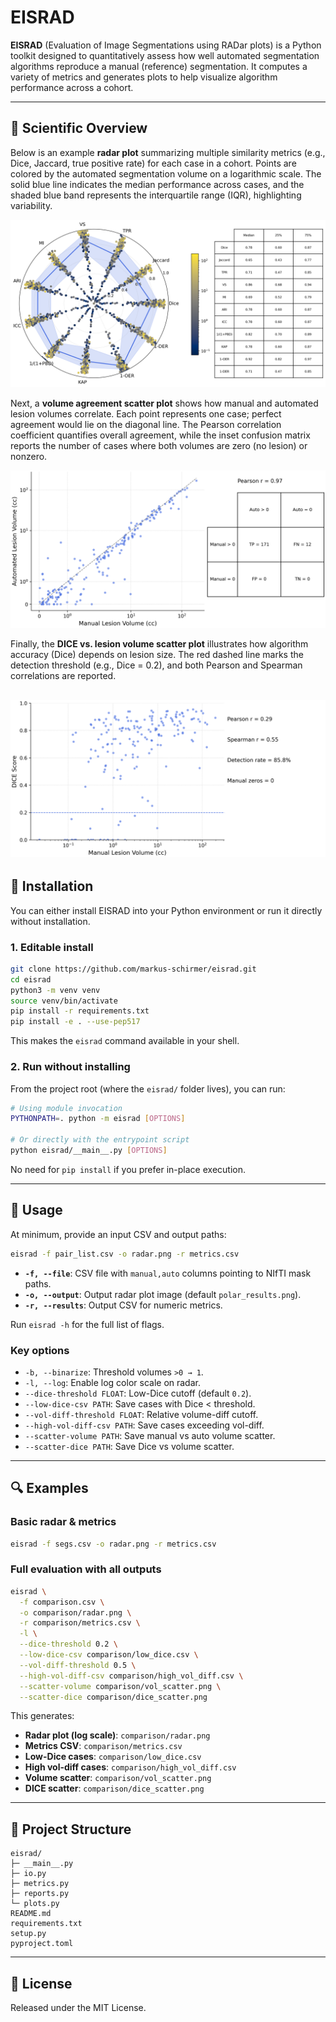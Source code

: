 # EISRAD

**EISRAD** (Evaluation of Image Segmentations using RADar plots) is a Python toolkit designed to
quantitatively assess how well automated segmentation algorithms reproduce a manual (reference)
segmentation. It computes a variety of metrics and generates plots to help visualize algorithm
performance across a cohort.

---

## 🔬 Scientific Overview

Below is an example **radar plot** summarizing multiple similarity metrics (e.g., Dice, Jaccard,
true positive rate) for each case in a cohort. Points are colored by the automated segmentation
volume on a logarithmic scale. The solid blue line indicates the median performance across cases,
and the shaded blue band represents the interquartile range (IQR), highlighting variability.

![Radar Plot Example](radar.png)

Next, a **volume agreement scatter plot** shows how manual and automated lesion volumes correlate.
Each point represents one case; perfect agreement would lie on the diagonal line. The Pearson
correlation coefficient quantifies overall agreement, while the inset confusion matrix reports the
number of cases where both volumes are zero (no lesion) or nonzero.

![Volume Scatter Example](vol_scatter.png)

Finally, the **DICE vs. lesion volume scatter plot** illustrates how algorithm accuracy (Dice)
depends on lesion size. The red dashed line marks the detection threshold (e.g., Dice = 0.2), and both
Pearson and Spearman correlations are reported.

![DICE vs Volume Scatter Example](dice_scatter.png)
---

## 🚀 Installation

You can either install EISRAD into your Python environment or run it directly without installation.

### 1. Editable install

```bash
git clone https://github.com/markus-schirmer/eisrad.git
cd eisrad
python3 -m venv venv
source venv/bin/activate
pip install -r requirements.txt
pip install -e . --use-pep517
```

This makes the `eisrad` command available in your shell.

### 2. Run without installing

From the project root (where the `eisrad/` folder lives), you can run:

```bash
# Using module invocation
PYTHONPATH=. python -m eisrad [OPTIONS]

# Or directly with the entrypoint script
python eisrad/__main__.py [OPTIONS]
```

No need for `pip install` if you prefer in-place execution.

---

## 📄 Usage

At minimum, provide an input CSV and output paths:

```bash
eisrad -f pair_list.csv -o radar.png -r metrics.csv
```

- **`-f, --file`**: CSV file with `manual,auto` columns pointing to NIfTI mask paths.  
- **`-o, --output`**: Output radar plot image (default `polar_results.png`).  
- **`-r, --results`**: Output CSV for numeric metrics.

Run `eisrad -h` for the full list of flags.

### Key options

- `-b, --binarize`: Threshold volumes `>0 → 1`.  
- `-l, --log`: Enable log color scale on radar.  
- `--dice-threshold FLOAT`: Low-Dice cutoff (default `0.2`).  
- `--low-dice-csv PATH`: Save cases with Dice < threshold.  
- `--vol-diff-threshold FLOAT`: Relative volume-diff cutoff.  
- `--high-vol-diff-csv PATH`: Save cases exceeding vol-diff.  
- `--scatter-volume PATH`: Save manual vs auto volume scatter.  
- `--scatter-dice PATH`: Save Dice vs volume scatter.

---

## 🔍 Examples

### Basic radar & metrics

```bash
eisrad -f segs.csv -o radar.png -r metrics.csv
```

### Full evaluation with all outputs

```bash
eisrad \
  -f comparison.csv \
  -o comparison/radar.png \
  -r comparison/metrics.csv \
  -l \
  --dice-threshold 0.2 \
  --low-dice-csv comparison/low_dice.csv \
  --vol-diff-threshold 0.5 \
  --high-vol-diff-csv comparison/high_vol_diff.csv \
  --scatter-volume comparison/vol_scatter.png \
  --scatter-dice comparison/dice_scatter.png
```

This generates:

- **Radar plot (log scale)**: `comparison/radar.png`  
- **Metrics CSV**: `comparison/metrics.csv`  
- **Low-Dice cases**: `comparison/low_dice.csv`  
- **High vol-diff cases**: `comparison/high_vol_diff.csv`  
- **Volume scatter**: `comparison/vol_scatter.png`  
- **DICE scatter**: `comparison/dice_scatter.png`  

---

## 📂 Project Structure

```
eisrad/
├─ __main__.py
├─ io.py
├─ metrics.py
├─ reports.py
└─ plots.py
README.md
requirements.txt
setup.py
pyproject.toml
```

---

## 📝 License

Released under the MIT License.
